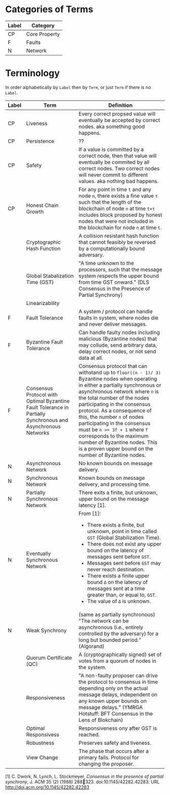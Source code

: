 
# Categories of Terms

| Label | Category | 
--------|------------
| CP    | Core Property |
| F     | Faults  |
| N     | Network | 

# Terminology

In order alphabetically by `Label` then by `Term`, or just `Term` if there is no `Label`.  

|Label | Term                                | Definition      |
|------| ----------------------------------  | --------------- |
| CP | Liveness             | Every correct propsed value will eventually be accepted by correct nodes. aka something good happens. | 
| CP| Persistence         | ??
| CP | Safety              | If a value is committed by a correct node, then that value will eventually be commited by all correct nodes. Two correct nodes will never commit to different values. aka nothing bad happens. 
| CP | Honest Chain Growth  | For any point in time `t` and any node `n`, there exists a fine value `τ` such that the length of the blockchain of node `n` at time `t+τ` includes block proposed by honest nodes that were not included in the blockchain for node `n` at time `t`. |
|| Cryptographic Hash Function         | A collision resistant hash function that cannot feasibly be reversed by a computationally bound adversary.
|| Global Stabalization Time (GST)     | "A time unknown to the processors, such that the message system respects the upper bound from time GST onward." (DLS Consensus in the Presence of Partial Synchrony) 
|| Linearizability                     | 
|F | Fault Tolerance                     | A system / protocol can handle faults in system, where nodes die and never deliver messages. 
|F | Byzantine Fault Tolerance           | Can handle faulty nodes including malicious (Byzantine nodes) that may collude, send arbitrary data, delay correct nodes, or not send data at all.
|F | Consensus Protocol with Optimal Byzantine Fault Tolerance in Partially Synchronous and Asynchronous Networks | Consensus protocol that can withstand up to `floor((n - 1)/ 3)` Byzantine nodes when operating in either a partially synchronous or asynchronous network where `n` is the total number of the nodes participating in the consensus protocol. As a consequence of this, the number `n` of nodes participating in the consensus must be `n >= 3f + 1` where `f` corresponds to the maximum number of Byzantine nodes. This is a proven upper bound on the number of Byzantine nodes.  
|N | Asynchronous Network                | No known bounds on message delivery.
|N | Synchronous Network                 | Known bounds on message delivery, and processing time.
|N | Partially Synchronous Network       | There exits a finite, but unknown, upper bound on the message latency [1].
|N | Eventually Synchronous Network       | From [1]:<br><ul><li>There exists a finite, but unknown, point in time called `GST` (Global Stabilization Time).</li> <li>There does not exist any upper bound on the latency of messages sent before `GST`.</li> <li>Messages sent before `GST` may never reach destination.</li><li>There exists a finite upper bound `Δ` on the latency of messages sent at a time greater than, or equal to, `GST`.</li><li>The value of `Δ` is unknown.</li></ul>
|N | Weak Synchrony              | (same as partially synchronous) "The network can be asynchronous (i.e., entirely controlled by the adversary) for a long but bounded period." (Algorand)
|| Quorum Certificate (QC)             | A (cryptographically signed) set of votes from a quorum of nodes in the system.
|| Responsiveness                      | "A non-faulty proposer can drive the protocol to consensus in time depending only on the actual message delays, independent on any known upper bounds on message delays." (YMRGA Hotstuff: BFT Consensus in the Lens of Blokchain)
|| Optimal Responsivess                | Responsiveness ony after GST is reached.
|| Robustness                          | Preserves safety and liveness. 
|| View Change                         | The phase that occurs after a primary fails. Protocol for changing the proposer. 

[1] C. Dwork, N. Lynch, L. Stockmeyer, *Consensus in the presence of partial synchrony*, J. ACM 35 (2) (1988) 288323. doi:10.1145/42282.42283. URL http://doi.acm.org/10.1145/42282.42283
